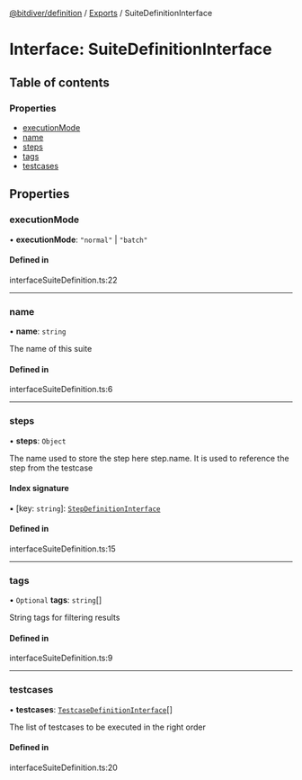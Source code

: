 [@bitdiver/definition](../README.md) / [Exports](../modules.md) / SuiteDefinitionInterface

# Interface: SuiteDefinitionInterface

## Table of contents

### Properties

- [executionMode](SuiteDefinitionInterface.md#executionmode)
- [name](SuiteDefinitionInterface.md#name)
- [steps](SuiteDefinitionInterface.md#steps)
- [tags](SuiteDefinitionInterface.md#tags)
- [testcases](SuiteDefinitionInterface.md#testcases)

## Properties

### executionMode

• **executionMode**: ``"normal"`` \| ``"batch"``

#### Defined in

interfaceSuiteDefinition.ts:22

___

### name

• **name**: `string`

The name of this suite

#### Defined in

interfaceSuiteDefinition.ts:6

___

### steps

• **steps**: `Object`

The name used to store the step here step.name.
It is used to reference the step from the testcase

#### Index signature

▪ [key: `string`]: [`StepDefinitionInterface`](StepDefinitionInterface.md)

#### Defined in

interfaceSuiteDefinition.ts:15

___

### tags

• `Optional` **tags**: `string`[]

String tags for filtering results

#### Defined in

interfaceSuiteDefinition.ts:9

___

### testcases

• **testcases**: [`TestcaseDefinitionInterface`](TestcaseDefinitionInterface.md)[]

The list of testcases to be executed in the right order

#### Defined in

interfaceSuiteDefinition.ts:20
